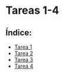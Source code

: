 # Tareas 1-4
## Índice:
  - [Tarea 1](https://github.com/razielium7/Tareas_1-4/blob/master/DML.md)
  - [Tarea 2](https://github.com/razielium7/Tareas_1-4/blob/master/install.md)
  - [Tarea 3](https://github.com/razielium7/Tareas_1-4/blob/master/implementacion.md)
  - [Tarea 4](https://github.com/razielium7/Tareas_1-4/blob/master/pseudo_gui.md)
